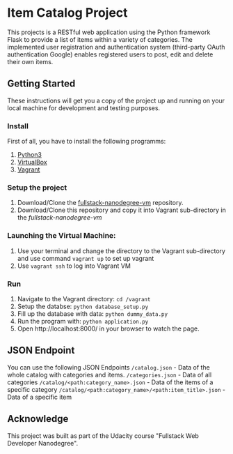 # Item Catalog Project
This projects is a RESTful web application using the Python framework Flask to provide a list of items within a variety of categories. The implemented user registration and authentication system (third-party OAuth authentication Google) enables registered users to post, edit and delete their own items.

## Getting Started

These instructions will get you a copy of the project up and running on your local machine for development and testing purposes. 

### Install

First of all, you have to install the following programms: 
1. [Python3](https://www.python.org/downloads)
2. [VirtualBox](https://www.virtualbox.org/wiki/Downloads)
3. [Vagrant](https://www.vagrantup.com/downloads.html)

### Setup the project
1. Download/Clone the [fullstack-nanodegree-vm](https://github.com/udacity/fullstack-nanodegree-vm) repository.
3. Download/Clone this repository and copy it into Vagrant sub-directory in the *fullstack-nanodegree-vm* 

### Launching the Virtual Machine:
  1. Use your terminal and change the directory to the Vagrant sub-directory and use command `vagrant up` to set up vagrant
  2. Use `vagrant ssh` to log into Vagrant VM

### Run
1. Navigate to the Vagrant directory: `cd /vagrant`
2. Setup the databse: `python database_setup.py`
2. Fill up the database with data: `python dummy_data.py`
3. Run the program with: `python application.py`
4. Open http://localhost:8000/ in your browser to watch the page. 

## JSON Endpoint
You can use the following JSON Endpoints
`/catalog.json` - Data of the whole catalog with categories and items. 
`/categories.json` - Data of all categories
`/catalog/<path:category_name>.json` - Data of the items of a specific category
`/catalog/<path:category_name>/<path:item_title>.json` - Data of a specific item

## Acknowledge

This project was built as part of the Udacity course "Fullstack Web Developer Nanodegree". 